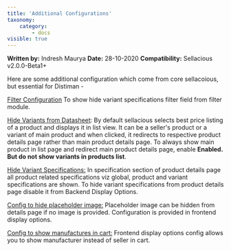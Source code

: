 ```yaml
---
title: 'Additional Configurations'
taxonomy:
    category:
        - docs
visible: true
---
```


**Written by:** Indresh Maurya
**Date:** 28-10-2020
**Compatibility:** Sellacious v2.0.0-Beta1+

Here are some additional configuration which come from core sellacoious, but essential for Distiman -

[Filter Configuration](https://www.sellacious.com/documentation-v2#/learn/frontend-product-filter/filter-configurations) To show hide variant specifications filter field from filter module.

[Hide Variants from Datasheet](https://www.sellacious.com/documentation-v2#/learn/global-configurations/general-tab): By default sellacious selects best price listing of a product and displays it in list view. It can be a seller's product or a variant of main product and when clicked, it redirects to respective product details page rather than main product details page. To always show main product in list page and redirect main product details page, enable **Enabled. But do not show variants in products list**.

[Hide Variant Specifications:](https://www.sellacious.com/documentation-v2#/learn/global-configurations/backend-display-options) In specification section of product details page all product related specifications  viz global, product and variant specifications are shown. To hide variant specifications from product details page disable it from Backend Display Options.

[Config to hide placeholder image:](https://www.sellacious.com/documentation-v2#/learn/global-configurations/frontend-display-options/product-detail-page) Placeholder image can be hidden from details page if no image is provided. Configuration is provided in frontend display options.

[Config to show manufactures in cart:](https://www.sellacious.com/learn/global-configurations/frontend-display-options/buttons-and-elements) Frontend display options config allows you to show manufacturer instead of seller in cart.